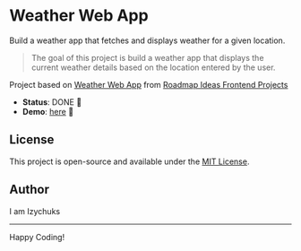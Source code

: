 # Weather Web App

Build a weather app that fetches and displays weather for a given location.

> The goal of this project is build a weather app that displays the current weather details based on the location entered by the user.

Project based on [Weather Web App][weather-app] from [Roadmap Ideas Frontend Projects][roadmap-frontend-projects]

-   **Status**: DONE 🎉
-   **Demo**: [here][demo-link] 🚀

## License

This project is open-source and available under the [MIT License](https://opensource.org/licenses/MIT).

## Author

I am Izychuks

---

Happy Coding!

[roadmap-frontend-projects]: https://roadmap.sh/frontend/projects
[weather-app]: https://roadmap.sh/projects/weather-app
[demo-link]: https://izychuks10.github.io/frontend-projects/23-weather-app/public
